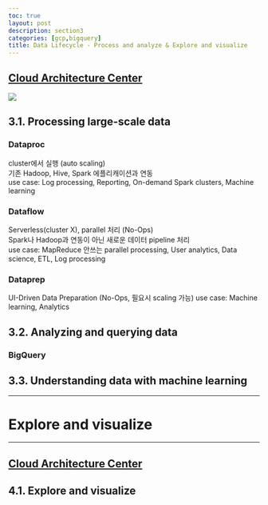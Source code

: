 ```yaml
---
toc: true
layout: post
description: section3
categories: [gcp,bigquery]
title: Data Lifecycle - Process and analyze & Explore and visualize
---
```

[Cloud Architecture Center](https://cloud.google.com/architecture/data-lifecycle-cloud-platform#process_and_analyze)
---

![]({{site.baseurl}}/images/post/data-lifecycle-4.svg)


## 3.1. Processing large-scale data



### Dataproc
cluster에서 실행 (auto scaling)  
기존 Hadoop, Hive, Spark 에플리캐이션과 연동  
use case: Log processing, Reporting, On-demand Spark clusters, Machine learning  

### Dataflow
Serverless(cluster X), parallel 처리 (No-Ops)  
Spark나 Hadoop과 연동이 아닌 새로운 데이터 pipeline 처리  
use case: MapReduce 안쓰는 parallel processing, User analytics, Data science, ETL, Log processing  

### Dataprep
UI-Driven Data Preparation (No-Ops, 필요시 scaling 가능)
use case: Machine learning, Analytics  



## 3.2. Analyzing and querying data

### BigQuery



## 3.3. Understanding data with machine learning






---
# Explore and visualize

---
[Cloud Architecture Center](https://cloud.google.com/architecture/data-lifecycle-cloud-platform#explore_and_visualize)
---

## 4.1. Explore and visualize





